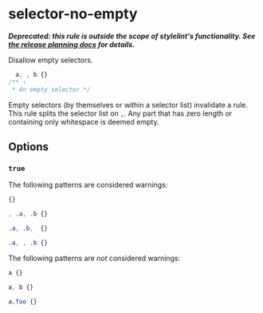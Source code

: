 # selector-no-empty

***Deprecated: this rule is outside the scope of stylelint's functionality. See [the release planning docs](https://stylelint.io/user-guide/release-planning/) for details.***

Disallow empty selectors.

```css
  a, , b {}
/** ↑
 * An empty selector */
```

Empty selectors (by themselves or within a selector list) invalidate a rule. This rule splits the selector list on `,`. Any part that has zero length or containing only whitespace is deemed empty.

## Options

### `true`

The following patterns are considered warnings:

```css
{}
```

```css
, .a, .b {}
```

```css
.a, .b,  {}
```

```css
.a, , .b {}
```

The following patterns are *not* considered warnings:

```css
a {}
```

```css
a, b {}
```

```css
a.foo {}
```
